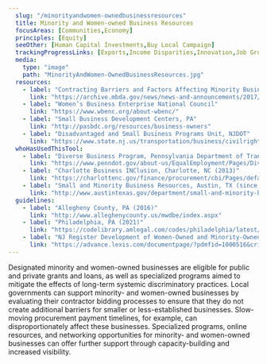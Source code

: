 ```yaml
---
  slug: "/minorityandwomen-ownedbusinessresources"
  title: Minority and Women-owned Business Resources
  focusAreas: [Communities,Economy]
  principles: [Equity]
  seeOther: [Human Capital Investments,Buy Local Campaign]
  trackingProgressLinks: [Exports,Income Disparities,Innovation,Job Growth,Racial & Ethnic Disparities,Sex Disparities]
  media: 
    type: "image"
    path: "MinorityAndWomen-OwnedBusinessResources.jpg"
  resources: 
    - label: "Contracting Barriers and Factors Affecting Minority Business Enterprises A Review of Existing Disparity Studies, Minority Business Development Agency, U.S. Department of Commerce"
      link: "https://archive.mbda.gov/news/news-and-announcements/2017/01/contracting-barriers-and-factors-affecting-minority-business.html"
    - label: "Women’s Business Enterprise National Council"
      link: "https://www.wbenc.org/about-wbenc/"
    - label: "Small Business Development Centers, PA"
      link: "http://pasbdc.org/resources/business-owners"
    - label: "Disadvantaged and Small Business Programs Unit, NJDOT"
      link: "https://www.state.nj.us/transportation/business/civilrights/dbe.shtm"
  whoHasUsedThisTool: 
    - label: "Diverse Business Program, Pennsylvania Department of Transportation (PennDOT, 2014)"
      link: "https://www.penndot.gov/about-us/EqualEmployment/Pages/Diverse-Business-Program.aspx"
    - label: "Charlotte Business INClusion, Charlotte, NC (2013)"
      link: "https://charlottenc.gov/finance/procurement/cbi/Pages/default.aspx"
    - label: "Small and Minority Business Resources, Austin, TX (since 1987)"
      link: "http://www.austintexas.gov/department/small-and-minority-business"
  guidelines: 
    - label: "Allegheny County, PA (2016)"
      link: "http://www.alleghenycounty.us/mwdbe/index.aspx"
    - label: "Philadelphia, PA (2021)"
      link: "https://codelibrary.amlegal.com/codes/philadelphia/latest/philadelphia_pa/0-0-0-212296"
    - label: "NJ Register Development of Women-Owned and Minority-Owned Small Businesses (2020)"
      link: "https://advance.lexis.com/documentpage/?pdmfid=1000516&crid=355687d3-1327-43fd-ae0a-08cdd1771476&nodeid=AABAABAABAAEAAEAAB&nodepath=%2fROOT%2fAAB%2fAABAAB%2fAABAABAAB%2fAABAABAABAAE%2fAABAABAABAAEAAE%2fAABAABAABAAEAAEAAB&level=6&haschildren=&populated=false&title=52+N.J.R.+2181(b)&config=025154JABiMmFjYzAxMy1hNjIyLTQ0YTctOTY0NS1iOGNlMTRiYzBkNGQKAFBvZENhdGFsb2flnvGwky16hNN9rcMfcun6&pddocfullpath=%2fshared%2fdocument%2fadministrative-codes%2furn%3acontentItem%3a61GN-RWG1-FJM6-6154-00008-00&ecomp=c38_kkk&prid=ce0fa2cc-1633-4fd7-a2b5-a50dad797743"
---
```


Designated minority and women-owned businesses are eligible for public and private grants and loans, as well as specialized programs aimed to mitigate the effects of long-term systemic discriminatory practices. Local governments can support minority- and women-owned businesses by evaluating their contractor bidding processes to ensure that they do not create additional barriers for smaller or less-established businesses. Slow-moving procurement payment timelines, for example, can disproportionately affect these businesses. Specialized programs, online resources, and networking opportunities for minority- and women-owned businesses can offer further support through capacity-building and increased visibility.
